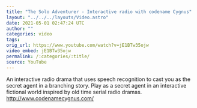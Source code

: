```yaml
---
title: "The Solo Adventurer - Interactive radio with codename Cygnus"
layout: "../../../layouts/Video.astro"
date: 2021-05-01 02:47:24 UTC
author: ""
categories: video
tags: 
orig_url: https://www.youtube.com/watch?v=jE1BTw35ojw
video_embed: jE1BTw35ojw
permalink: /:categories/:title/
source: YouTube
---
```

An interactive radio drama that uses speech recognition to cast you as the secret agent in a branching story. Play as a secret agent in an interactive fictional world inspired by old time serial radio dramas. http://www.codenamecygnus.com/
